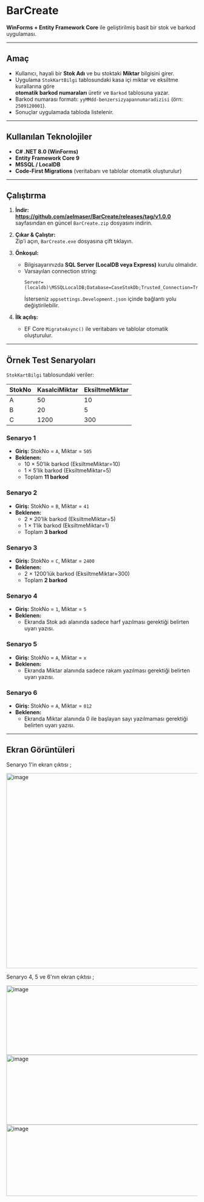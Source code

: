 # BarCreate

**WinForms + Entity Framework Core** ile geliştirilmiş basit bir stok ve barkod uygulaması.  

---

## Amaç
- Kullanıcı, hayali bir **Stok Adı** ve bu stoktaki **Miktar** bilgisini girer.  
- Uygulama `StokKartBilgi` tablosundaki kasa içi miktar ve eksiltme kurallarına göre  
  **otomatik barkod numaraları** üretir ve `Barkod` tablosuna yazar.  
- Barkod numarası formatı: `yyMMdd-benzersizyapannumaradizisi` (örn: `2509120001`).  
- Sonuçlar uygulamada tabloda listelenir.

---

## Kullanılan Teknolojiler
- **C# .NET 8.0 (WinForms)**
- **Entity Framework Core 9**
- **MSSQL / LocalDB**
- **Code-First Migrations** (veritabanı ve tablolar otomatik oluşturulur)

---

## Çalıştırma

1. **İndir:**  
   **https://github.com/aelmaser/BarCreate/releases/tag/v1.0.0** sayfasından en güncel `BarCreate.zip` dosyasını indirin.

2. **Çıkar & Çalıştır:**  
   Zip’i açın, `BarCreate.exe` dosyasına çift tıklayın.

3. **Önkoşul:**  
   - Bilgisayarınızda **SQL Server (LocalDB veya Express)** kurulu olmalıdır.  
   - Varsayılan connection string:  
     ```
     Server=(localdb)\MSSQLLocalDB;Database=CaseStokDb;Trusted_Connection=True;TrustServerCertificate=True;
     ```
     İsterseniz `appsettings.Development.json` içinde bağlantı yolu değiştirilebilir.

4. **İlk açılış:**  
   - EF Core `MigrateAsync()` ile veritabanı ve tablolar otomatik oluşturulur.  

---

## Örnek Test Senaryoları

`StokKartBilgi` tablosundaki veriler:

| StokNo | KasaIciMiktar | EksiltmeMiktar |
|--------|---------------|----------------|
| A      | 50            | 10             |
| B      | 20            | 5              |
| C      | 1200          | 300            |

### Senaryo 1
- **Giriş:** StokNo = `A`, Miktar = `505`  
- **Beklenen:**  
  - 10 × 50’lik barkod (EksiltmeMiktar=10)  
  - 1 × 5’lik barkod (EksiltmeMiktar=5)  
  - Toplam **11 barkod**

### Senaryo 2
- **Giriş:** StokNo = `B`, Miktar = `41`  
- **Beklenen:**  
  - 2 × 20’lik barkod (EksiltmeMiktar=5)  
  - 1 × 1’lik barkod (EksiltmeMiktar=1)  
  - Toplam **3 barkod**

### Senaryo 3
- **Giriş:** StokNo = `C`, Miktar = `2400`  
- **Beklenen:**  
  - 2 × 1200’lük barkod (EksiltmeMiktar=300)  
  - Toplam **2 barkod**
 
### Senaryo 4
- **Giriş:** StokNo = `1`, Miktar = `5`  
- **Beklenen:**  
  - Ekranda Stok adı alanında sadece harf yazılması gerektiği belirten uyarı yazısı.

### Senaryo 5
- **Giriş:** StokNo = `A`, Miktar = `x`  
- **Beklenen:**  
  - Ekranda Miktar alanında sadece rakam yazılması gerektiği belirten uyarı yazısı.
 
### Senaryo 6
- **Giriş:** StokNo = `A`, Miktar = `012`  
- **Beklenen:**  
  - Ekranda Miktar alanında 0 ile başlayan sayı yazılmaması gerektiği belirten uyarı yazısı.

---

## Ekran Görüntüleri

Senaryo 1'in ekran çıktısı ;

<img width="821" height="514" alt="image" src="https://github.com/user-attachments/assets/b646ad2b-a992-4376-9690-0061b35578af" />

Senaryo 4, 5 ve 6'nın ekran çıktısı ;

<img width="788" height="183" alt="image" src="https://github.com/user-attachments/assets/f549064e-9b8f-44d3-b262-1b262105f5bd" />

<img width="793" height="184" alt="image" src="https://github.com/user-attachments/assets/0977cde7-e661-4243-9027-f2e37320cd9b" />

<img width="793" height="188" alt="image" src="https://github.com/user-attachments/assets/06615484-1c6f-4c54-996a-4c6c87626cb3" />


